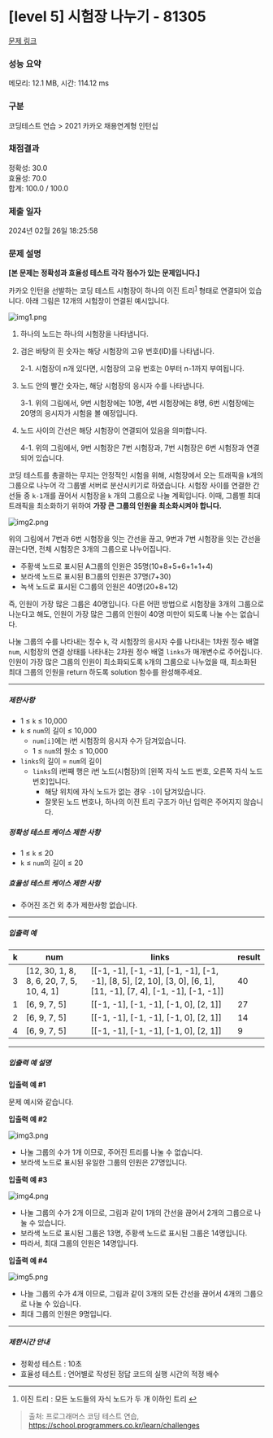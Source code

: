 # [level 5] 시험장 나누기 - 81305 

[문제 링크](https://school.programmers.co.kr/learn/courses/30/lessons/81305) 

### 성능 요약

메모리: 12.1 MB, 시간: 114.12 ms

### 구분

코딩테스트 연습 > 2021 카카오 채용연계형 인턴십

### 채점결과

정확성: 30.0<br/>효율성: 70.0<br/>합계: 100.0 / 100.0

### 제출 일자

2024년 02월 26일 18:25:58

### 문제 설명

<p><strong>[본 문제는 정확성과 효율성 테스트 각각 점수가 있는 문제입니다.]</strong></p>

<p>카카오 인턴을 선발하는 코딩 테스트 시험장이 하나의 이진 트리<sup id="fnref1"><a href="#fn1">1</a></sup> 형태로 연결되어 있습니다. 아래 그림은 12개의 시험장이 연결된 예시입니다.</p>

<p><img src="https://grepp-programmers.s3.ap-northeast-2.amazonaws.com/files/production/cf7517dd-e241-4fc8-a134-1d4d31f082b2/img1.png" title="" alt="img1.png"></p>

<ol>
<li> 하나의 노드는 하나의 시험장을 나타냅니다.</li>
<li><p>검은 바탕의 흰 숫자는 해당 시험장의 고유 번호(ID)를 나타냅니다.</p>

<p>2-1. 시험장이 n개 있다면, 시험장의 고유 번호는 0부터 n-1까지 부여됩니다.</p></li>
<li><p>노드 안의 빨간 숫자는, 해당 시험장의 응시자 수를 나타냅니다.</p>

<p>3-1. 위의 그림에서, 9번 시험장에는 10명, 4번 시험장에는 8명, 6번 시험장에는 20명의 응시자가 시험을 볼 예정입니다.</p></li>
<li><p>노드 사이의 간선은 해당 시험장이 연결되어 있음을 의미합니다.</p>

<p>4-1. 위의 그림에서, 9번 시험장은 7번 시험장과, 7번 시험장은 6번 시험장과 연결되어 있습니다.</p></li>
</ol>

<p>코딩 테스트를 총괄하는 무지는 안정적인 시험을 위해, 시험장에서 오는 트래픽을 <code>k</code>개의 그룹으로 나누어 각 그룹별 서버로 분산시키기로 하였습니다. 시험장 사이를 연결한 간선들 중 <code>k-1</code>개를 끊어서 시험장을  <code>k</code> 개의 그룹으로 나눌 계획입니다. 이때, 그룹별 최대 트래픽을 최소화하기 위하여 <strong>가장 큰 그룹의 인원을 최소화시켜야 합니다.</strong></p>

<p><img src="https://grepp-programmers.s3.ap-northeast-2.amazonaws.com/files/production/736fc6c6-0ec5-429b-99b4-304233bc19ff/img2.png" title="" alt="img2.png"></p>

<p>위의 그림에서 7번과 6번 시험장을 잇는 간선을 끊고, 9번과 7번 시험장을 잇는 간선을 끊는다면, 전체 시험장은 3개의 그룹으로 나누어집니다.</p>

<ul>
<li>주황색 노드로 표시된 A그룹의 인원은 35명(10+8+5+6+1+1+4)</li>
<li>보라색 노드로 표시된 B그룹의 인원은 37명(7+30)</li>
<li>녹색 노드로 표시된 C그룹의 인원은 40명(20+8+12)</li>
</ul>

<p>즉, 인원이 가장 많은 그룹은 40명입니다. 다른 어떤 방법으로 시험장을 3개의 그룹으로 나눈다고 해도, 인원이 가장 많은 그룹의 인원이 40명 미만이 되도록 나눌 수는 없습니다.</p>

<p>나눌 그룹의 수를 나타내는 정수 <code>k</code>, 각 시험장의 응시자 수를 나타내는 1차원 정수 배열 <code>num</code>, 시험장의 연결 상태를 나타내는 2차원 정수 배열 <code>links</code>가 매개변수로 주어집니다. 인원이 가장 많은 그룹의 인원이 최소화되도록 <code>k</code>개의 그룹으로 나누었을 때, 최소화된 최대 그룹의 인원을 return 하도록 solution 함수를 완성해주세요.</p>

<hr>

<h5>제한사항</h5>

<ul>
<li>1 ≤ <code>k</code> ≤ 10,000</li>
<li> <code>k</code> ≤ <code>num</code>의 길이 ≤ 10,000

<ul>
<li><code>num[i]</code>에는 i번 시험장의 응시자 수가 담겨있습니다.</li>
<li>1 ≤ <code>num</code>의 원소 ≤ 10,000</li>
</ul></li>
<li> <code>links</code>의 길이 = <code>num</code>의 길이 

<ul>
<li><code>links</code>의 i번째 행은 i번 노드(시험장)의 [왼쪽 자식 노드 번호, 오른쪽 자식 노드 번호]입니다.

<ul>
<li>해당 위치에 자식 노드가 없는 경우 <code>-1</code>이 담겨있습니다.</li>
<li>  잘못된 노드 번호나, 하나의 이진 트리 구조가 아닌 입력은 주어지지 않습니다.<br></li>
</ul></li>
</ul></li>
</ul>

<h5>정확성 테스트 케이스 제한 사항</h5>

<ul>
<li>1 ≤ <code>k</code> ≤ 20</li>
<li> <code>k</code> ≤ <code>num</code>의 길이 ≤ 20</li>
</ul>

<h5>효율성 테스트 케이스 제한 사항</h5>

<ul>
<li>주어진 조건 외 추가 제한사항 없습니다.</li>
</ul>

<hr>

<h5>입출력 예</h5>
<table class="table">
        <thead><tr>
<th>k</th>
<th>num</th>
<th>links</th>
<th>result</th>
</tr>
</thead>
        <tbody><tr>
<td>3</td>
<td>[12, 30, 1, 8, 8, 6, 20, 7, 5, 10, 4, 1]</td>
<td>[[-1, -1], [-1, -1], [-1, -1], [-1, -1], [8, 5], [2, 10], [3, 0], [6, 1], [11, -1], [7, 4], [-1, -1], [-1, -1]]</td>
<td>40</td>
</tr>
<tr>
<td>1</td>
<td>[6, 9, 7, 5]</td>
<td>[[-1, -1], [-1, -1], [-1, 0], [2, 1]]</td>
<td>27</td>
</tr>
<tr>
<td>2</td>
<td>[6, 9, 7, 5]</td>
<td>[[-1, -1], [-1, -1], [-1, 0], [2, 1]]</td>
<td>14</td>
</tr>
<tr>
<td>4</td>
<td>[6, 9, 7, 5]</td>
<td>[[-1, -1], [-1, -1], [-1, 0], [2, 1]]</td>
<td>9</td>
</tr>
</tbody>
      </table>
<hr>

<h5>입출력 예 설명</h5>

<p><strong>입출력 예 #1</strong></p>

<p>문제 예시와 같습니다.</p>

<p><strong>입출력 예 #2</strong></p>

<p><img src="https://grepp-programmers.s3.ap-northeast-2.amazonaws.com/files/production/9accb8ee-00f3-44ad-b788-b1e9eb138d43/img3.png" title="" alt="img3.png"></p>

<ul>
<li>나눌 그룹의 수가 1개 이므로, 주어진 트리를 나눌 수 없습니다.</li>
<li>보라색 노드로 표시된 유일한 그룹의 인원은 27명입니다.<br></li>
</ul>

<p><strong>입출력 예 #3</strong></p>

<p><img src="https://grepp-programmers.s3.ap-northeast-2.amazonaws.com/files/production/e212604c-035d-469c-8f37-9b0a4cfdf7b3/img4.png" title="" alt="img4.png"></p>

<ul>
<li>나눌 그룹의 수가 2개 이므로, 그림과 같이 1개의 간선을 끊어서 2개의 그룹으로 나눌 수 있습니다.</li>
<li>보라색 노드로 표시된 그룹은 13명, 주황색 노드로 표시된 그룹은 14명입니다.</li>
<li>따라서, 최대 그룹의 인원은 14명입니다.</li>
</ul>

<p><strong>입출력 예 #4</strong></p>

<p><img src="https://grepp-programmers.s3.ap-northeast-2.amazonaws.com/files/production/d4a11541-e66b-4beb-a60a-fadcca3ca1d0/img5.png" title="" alt="img5.png"></p>

<ul>
<li>나늘 그룹의 수가 4개 이므로, 그림과 같이 3개의 모든 간선을 끊어서 4개의 그룹으로 나눌 수 있습니다.</li>
<li>최대 그룹의 인원은 9명입니다.</li>
</ul>

<hr>

<h5>제한시간 안내</h5>

<ul>
<li>정확성 테스트 : 10초</li>
<li>효율성 테스트 : 언어별로 작성된 정답 코드의 실행 시간의 적정 배수</li>
</ul>

<div class="footnotes">
<hr>
<ol>

<li id="fn1">
<p>이진 트리 : 모든 노드들의 자식 노드가 두 개 이하인 트리&nbsp;<a href="#fnref1">↩</a></p>
</li>

</ol>
</div>


> 출처: 프로그래머스 코딩 테스트 연습, https://school.programmers.co.kr/learn/challenges